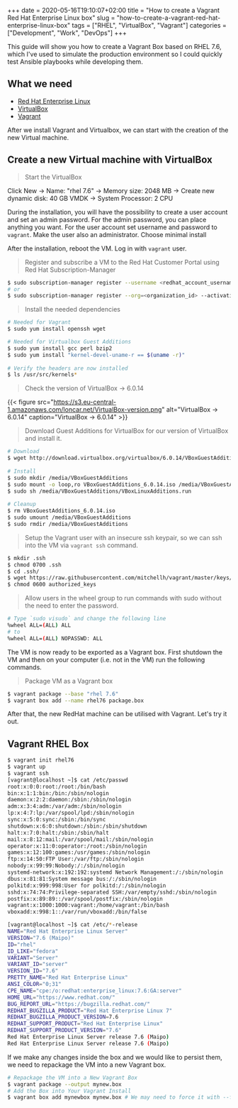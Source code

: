 +++ 
date = 2020-05-16T19:10:07+02:00
title = "How to create a Vagrant Red Hat Enterprise Linux box"
slug = "how-to-create-a-vagrant-red-hat-enterprise-linux-box"
tags = ["RHEL", "VirtualBox", "Vagrant"]
categories = ["Development", "Work", "DevOps"]
+++

This guide will show you how to create a Vagrant Box based on RHEL 7.6, which I've used to simulate the production environment so I could quickly test Ansible playbooks while developing them.

## What we need

* [Red Hat Enterprise Linux](https://developers.redhat.com/products/rhel/download)
* [VirtualBox](https://www.virtualbox.org/wiki/Downloads)
* [Vagrant](https://www.vagrantup.com/downloads.html)


After we install Vagrant and Virtualbox, we can start with the creation of the new Virtual machine.

## Create a new Virtual machine with VirtualBox

> Start the VirtualBox

Click New → Name: "rhel 7.6" → Memory size: 2048 MB → Create new dynamic disk: 40 GB VMDK → System Processor: 2 CPU

During the installation, you will have the possibility to create a user account and set an admin password. For the admin password, you can place anything you want. For the user account set username and password to `vagrant`. Make the user also an administrator. Choose minimal install

After the installation, reboot the VM. Log in with `vagrant` user.

> Register and subscribe a VM to the Red Hat Customer Portal using Red Hat Subscription-Manager

```bash
$ sudo subscription-manager register --username <redhat_account_username> --password <redhat_account_password> --auto-attach
# or
$ sudo subscription-manager register --org=<organization_id> --activationkey=<activation_key_name>
```

> Install the needed dependencies

```bash
# Needed for Vagrant
$ sudo yum install openssh wget

# Needed for Virtualbox Guest Additions
$ sudo yum install gcc perl bzip2
$ sudo yum install "kernel-devel-uname-r == $(uname -r)"
 
# Verify the headers are now installed
$ ls /usr/src/kernels*
```

> Check the version of VirtualBox → 6.0.14

{{< figure src="https://s3.eu-central-1.amazonaws.com/loncar.net/VirtualBox-version.png" alt="VirtualBox → 6.0.14" caption="VirtualBox → 6.0.14" >}}

> Download Guest Additions for VirtualBox for our version of VirtualBox and install it.

```bash
# Download
$ wget http://download.virtualbox.org/virtualbox/6.0.14/VBoxGuestAdditions_6.0.14.iso
 
# Install
$ sudo mkdir /media/VBoxGuestAdditions
$ sudo mount -o loop,ro VBoxGuestAdditions_6.0.14.iso /media/VBoxGuestAdditions/
$ sudo sh /media/VBoxGuestAdditions/VBoxLinuxAdditions.run
 
# Cleanup
$ rm VBoxGuestAdditions_6.0.14.iso
$ sudo umount /media/VBoxGuestAdditions
$ sudo rmdir /media/VBoxGuestAdditions
```

> Setup the Vagrant user with an insecure ssh keypair, so we can ssh into the VM via `vagrant ssh` command.

```bash
$ mkdir .ssh
$ chmod 0700 .ssh
$ cd .ssh/
$ wget https://raw.githubusercontent.com/mitchellh/vagrant/master/keys/vagrant.pub -O authorized_keys
$ chmod 0600 authorized_keys
```

> Allow users in the wheel group to run commands with sudo without the need to enter the password.

```bash
# Type `sudo visudo` and change the following line
%wheel ALL=(ALL) ALL 
# to
%wheel ALL=(ALL) NOPASSWD: ALL
```

The VM is now ready to be exported as a Vagrant box. First shutdown the VM and then on your computer (i.e. not in the VM) run the following commands.

> Package VM as a Vagrant box

```bash
$ vagrant package --base "rhel 7.6"
$ vagrant box add --name rhel76 package.box
```

After that, the new RedHat machine can be utilised with Vagrant. Let's try it out.

## Vagrant RHEL Box

```bash
$ vagrant init rhel76
$ vagrant up
$ vagrant ssh
[vagrant@localhost ~]$ cat /etc/passwd
root:x:0:0:root:/root:/bin/bash
bin:x:1:1:bin:/bin:/sbin/nologin
daemon:x:2:2:daemon:/sbin:/sbin/nologin
adm:x:3:4:adm:/var/adm:/sbin/nologin
lp:x:4:7:lp:/var/spool/lpd:/sbin/nologin
sync:x:5:0:sync:/sbin:/bin/sync
shutdown:x:6:0:shutdown:/sbin:/sbin/shutdown
halt:x:7:0:halt:/sbin:/sbin/halt
mail:x:8:12:mail:/var/spool/mail:/sbin/nologin
operator:x:11:0:operator:/root:/sbin/nologin
games:x:12:100:games:/usr/games:/sbin/nologin
ftp:x:14:50:FTP User:/var/ftp:/sbin/nologin
nobody:x:99:99:Nobody:/:/sbin/nologin
systemd-network:x:192:192:systemd Network Management:/:/sbin/nologin
dbus:x:81:81:System message bus:/:/sbin/nologin
polkitd:x:999:998:User for polkitd:/:/sbin/nologin
sshd:x:74:74:Privilege-separated SSH:/var/empty/sshd:/sbin/nologin
postfix:x:89:89::/var/spool/postfix:/sbin/nologin
vagrant:x:1000:1000:vagrant:/home/vagrant:/bin/bash
vboxadd:x:998:1::/var/run/vboxadd:/bin/false

[vagrant@localhost ~]$ cat /etc/*-release
NAME="Red Hat Enterprise Linux Server"
VERSION="7.6 (Maipo)"
ID="rhel"
ID_LIKE="fedora"
VARIANT="Server"
VARIANT_ID="server"
VERSION_ID="7.6"
PRETTY_NAME="Red Hat Enterprise Linux"
ANSI_COLOR="0;31"
CPE_NAME="cpe:/o:redhat:enterprise_linux:7.6:GA:server"
HOME_URL="https://www.redhat.com/"
BUG_REPORT_URL="https://bugzilla.redhat.com/"
REDHAT_BUGZILLA_PRODUCT="Red Hat Enterprise Linux 7"
REDHAT_BUGZILLA_PRODUCT_VERSION=7.6
REDHAT_SUPPORT_PRODUCT="Red Hat Enterprise Linux"
REDHAT_SUPPORT_PRODUCT_VERSION="7.6"
Red Hat Enterprise Linux Server release 7.6 (Maipo)
Red Hat Enterprise Linux Server release 7.6 (Maipo)
```

If we make any changes inside the box and we would like to persist them, we need to repackage the VM into a new Vagrant box.

```bash
# Repackage the VM into a New Vagrant Box
$ vagrant package --output mynew.box
# Add the Box into Your Vagrant Install
$ vagrant box add mynewbox mynew.box # We may need to force it with --force
```
